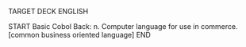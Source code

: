 TARGET DECK
ENGLISH

START
Basic
Cobol
Back: n. Computer language for use in commerce. [common business oriented language]
END
